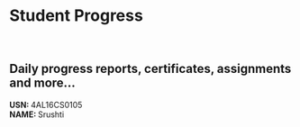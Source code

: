 # Student Progress
<br>

## Daily progress reports, certificates, assignments and more...

<b> USN: </b> 4AL16CS0105  <br>
<b> NAME: </b>  Srushti <br>
